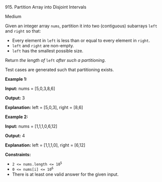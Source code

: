 915\. Partition Array into Disjoint Intervals

Medium

Given an integer array `nums`, partition it into two (contiguous) subarrays `left` and `right` so that:

*   Every element in `left` is less than or equal to every element in `right`.
*   `left` and `right` are non-empty.
*   `left` has the smallest possible size.

Return _the length of_ `left` _after such a partitioning_.

Test cases are generated such that partitioning exists.

**Example 1:**

**Input:** nums = [5,0,3,8,6]

**Output:** 3

**Explanation:** left = [5,0,3], right = [8,6]

**Example 2:**

**Input:** nums = [1,1,1,0,6,12]

**Output:** 4

**Explanation:** left = [1,1,1,0], right = [6,12]

**Constraints:**

*   <code>2 <= nums.length <= 10<sup>5</sup></code>
*   <code>0 <= nums[i] <= 10<sup>6</sup></code>
*   There is at least one valid answer for the given input.